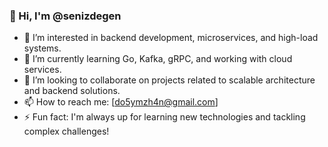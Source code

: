 ### 👋 Hi, I'm @senizdegen

- 👀 I’m interested in backend development, microservices, and high-load systems.
- 🌱 I’m currently learning Go, Kafka, gRPC, and working with cloud services.
- 💞️ I’m looking to collaborate on projects related to scalable architecture and backend solutions.
- 📫 How to reach me: [do5ymzh4n@gmail.com]
- ⚡ Fun fact: I'm always up for learning new technologies and tackling complex challenges!
